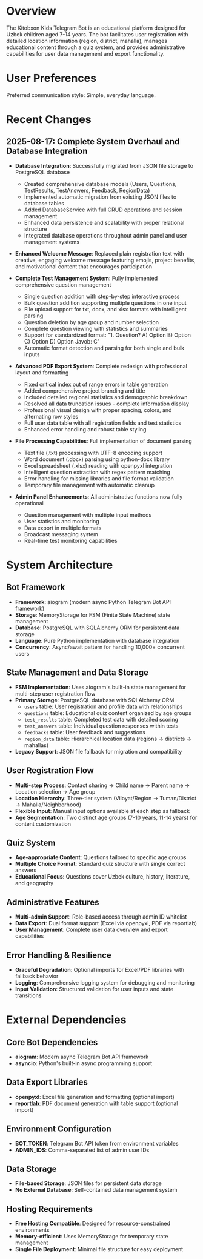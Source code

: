 # Overview

The Kitobxon Kids Telegram Bot is an educational platform designed for Uzbek children aged 7-14 years. The bot facilitates user registration with detailed location information (region, district, mahalla), manages educational content through a quiz system, and provides administrative capabilities for user data management and export functionality.

# User Preferences

Preferred communication style: Simple, everyday language.

# Recent Changes

## 2025-08-17: Complete System Overhaul and Database Integration
- **Database Integration**: Successfully migrated from JSON file storage to PostgreSQL database
  - Created comprehensive database models (Users, Questions, TestResults, TestAnswers, Feedback, RegionData)
  - Implemented automatic migration from existing JSON files to database tables
  - Added DatabaseService with full CRUD operations and session management
  - Enhanced data persistence and scalability with proper relational structure
  - Integrated database operations throughout admin panel and user management systems
- **Enhanced Welcome Message**: Replaced plain registration text with creative, engaging welcome message featuring emojis, project benefits, and motivational content that encourages participation

- **Complete Test Management System**: Fully implemented comprehensive question management
  - Single question addition with step-by-step interactive process
  - Bulk question addition supporting multiple questions in one input
  - File upload support for txt, docx, and xlsx formats with intelligent parsing
  - Question deletion by age group and number selection
  - Complete question viewing with statistics and summaries
  - Support for standardized format: "1. Question? A) Option B) Option C) Option D) Option Javob: C"
  - Automatic format detection and parsing for both single and bulk inputs

- **Advanced PDF Export System**: Complete redesign with professional layout and formatting
  - Fixed critical index out of range errors in table generation
  - Added comprehensive project branding and title
  - Included detailed regional statistics and demographic breakdown
  - Resolved all data truncation issues - complete information display
  - Professional visual design with proper spacing, colors, and alternating row styles
  - Full user data table with all registration fields and test statistics
  - Enhanced error handling and robust table styling

- **File Processing Capabilities**: Full implementation of document parsing
  - Text file (.txt) processing with UTF-8 encoding support
  - Word document (.docx) parsing using python-docx library
  - Excel spreadsheet (.xlsx) reading with openpyxl integration
  - Intelligent question extraction with regex pattern matching
  - Error handling for missing libraries and file format validation
  - Temporary file management with automatic cleanup

- **Admin Panel Enhancements**: All administrative functions now fully operational
  - Question management with multiple input methods
  - User statistics and monitoring
  - Data export in multiple formats
  - Broadcast messaging system
  - Real-time test monitoring capabilities

# System Architecture

## Bot Framework
- **Framework**: aiogram (modern async Python Telegram Bot API framework)
- **Storage**: MemoryStorage for FSM (Finite State Machine) state management
- **Database**: PostgreSQL with SQLAlchemy ORM for persistent data storage
- **Language**: Pure Python implementation with database integration
- **Concurrency**: Async/await pattern for handling 10,000+ concurrent users

## State Management and Data Storage
- **FSM Implementation**: Uses aiogram's built-in state management for multi-step user registration flow
- **Primary Storage**: PostgreSQL database with SQLAlchemy ORM
  - `users` table: User registration and profile data with relationships
  - `questions` table: Educational quiz content organized by age groups
  - `test_results` table: Completed test data with detailed scoring
  - `test_answers` table: Individual question responses within tests
  - `feedbacks` table: User feedback and suggestions
  - `region_data` table: Hierarchical location data (regions → districts → mahallas)
- **Legacy Support**: JSON file fallback for migration and compatibility

## User Registration Flow
- **Multi-step Process**: Contact sharing → Child name → Parent name → Location selection → Age group
- **Location Hierarchy**: Three-tier system (Viloyat/Region → Tuman/District → Mahalla/Neighborhood)
- **Flexible Input**: Manual input options available at each step as fallback
- **Age Segmentation**: Two distinct age groups (7-10 years, 11-14 years) for content customization

## Quiz System
- **Age-appropriate Content**: Questions tailored to specific age groups
- **Multiple Choice Format**: Standard quiz structure with single correct answers
- **Educational Focus**: Questions cover Uzbek culture, history, literature, and geography

## Administrative Features
- **Multi-admin Support**: Role-based access through admin ID whitelist
- **Data Export**: Dual format support (Excel via openpyxl, PDF via reportlab)
- **User Management**: Complete user data overview and export capabilities

## Error Handling & Resilience
- **Graceful Degradation**: Optional imports for Excel/PDF libraries with fallback behavior
- **Logging**: Comprehensive logging system for debugging and monitoring
- **Input Validation**: Structured validation for user inputs and state transitions

# External Dependencies

## Core Bot Dependencies
- **aiogram**: Modern async Telegram Bot API framework
- **asyncio**: Python's built-in async programming support

## Data Export Libraries
- **openpyxl**: Excel file generation and formatting (optional import)
- **reportlab**: PDF document generation with table support (optional import)

## Environment Configuration
- **BOT_TOKEN**: Telegram Bot API token from environment variables
- **ADMIN_IDS**: Comma-separated list of admin user IDs

## Data Storage
- **File-based Storage**: JSON files for persistent data storage
- **No External Database**: Self-contained data management system

## Hosting Requirements
- **Free Hosting Compatible**: Designed for resource-constrained environments
- **Memory-efficient**: Uses MemoryStorage for temporary state management
- **Single File Deployment**: Minimal file structure for easy deployment